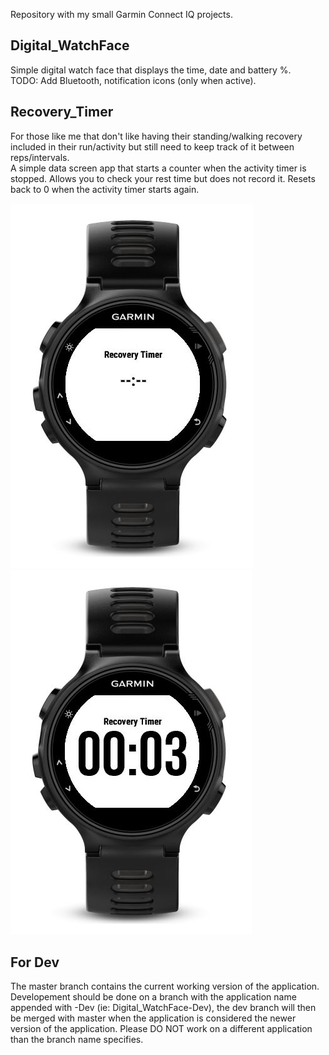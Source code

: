 Repository with my small Garmin Connect IQ projects.

## Digital_WatchFace ##
Simple digital watch face that displays the time, date and battery %.  
TODO: Add Bluetooth, notification icons (only when active).

## Recovery_Timer ##
For those like me that don't like having their standing/walking recovery included in their run/activity but still need to keep track of it between reps/intervals.  
A simple data screen app that starts a counter when the activity timer is stopped. Allows you to check your rest time but does not record it. Resets back to 0 when the activity timer starts again.

![Recovery Timer not active (Activity Timer running)](RecoveryTimer-NotActive.jpg) ![Recovery Timer active (Activity Timer paused)](RecoveryTimer-Active.jpg)
  
## For Dev ##
The master branch contains the current working version of the application.  
Developement should be done on a branch with the application name appended with -Dev (ie: Digital_WatchFace-Dev), the dev branch will then be merged with master when the application is considered the newer version of the application. Please DO NOT work on a different application than the branch name specifies.  
